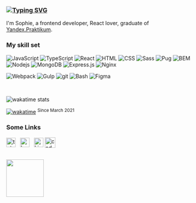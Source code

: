 <!-- <img src="https://images.squarespace-cdn.com/content/v1/5ecd97cde98b902cd53ad716/1590715429933-3KOCCMPIFNSZVEZ6ERL8/Gotcha_Hi.gif?format=1000w" align="right" style="width: 150px" /> -->

### [![Typing SVG](https://readme-typing-svg.herokuapp.com?color=%23000000&lines=%3C++Hello%2C+world!++%2F%3E)](https://git.io/typing-svg)

I'm Sophie, a frontend developer, React lover, graduate of [Yandex.Praktikum](https://praktikum.yandex.ru/web/).
<br>

### My skill set

<span>
  <img alt="JavaScript" src="https://img.shields.io/badge/-JavaScript-f5f5f5?style=for-the-badge&logo=javascript&logoColor=F7DF1E" />
  <img alt="TypeScript" src="https://img.shields.io/badge/-TypeScript-f5f5f5?style=for-the-badge&logo=typescript&logoColor=3178C6" />
  <img alt="React" src="https://img.shields.io/badge/-React-f5f5f5?style=for-the-badge&logo=react&logoColor=61DAFB" />
<!--   <img alt="React Native" src="https://img.shields.io/badge/-React Native-f5f5f5?style=for-the-badge&logo=react&logoColor=0088CC" /> -->
  <img alt="HTML" src="https://img.shields.io/badge/-HTML-f5f5f5?style=for-the-badge&logo=html5&logoColor=E34F26" />
  <img alt="CSS" src="https://img.shields.io/badge/-CSS-f5f5f5?style=for-the-badge&logo=css3&logoColor=1572B6" />
  <img alt="Sass" src="https://img.shields.io/badge/-Sass-f5f5f5?style=for-the-badge&logo=sass&logoColor=CC6699" />
  <img alt="Pug" src="https://img.shields.io/badge/-Pug-f5f5f5?style=for-the-badge&logo=pug&logoColor=A86454" />
  <img alt="BEM" src="https://img.shields.io/badge/-BEM-f5f5f5?style=for-the-badge" />
</span>
<br>
<span>
  <img alt="Nodejs" src="https://img.shields.io/badge/-Node.JS-f5f5f5?style=for-the-badge&logo=nodedotjs&logoColor=339933" />
  <img alt="MongoDB" src="https://img.shields.io/badge/-MongoDB-f5f5f5?style=for-the-badge&logo=mongodb&logoColor=47A248" />
  <img alt="Express.js" src="https://img.shields.io/badge/-Express.js-f5f5f5?style=for-the-badge&" />
  <img alt="Nginx" src="https://img.shields.io/badge/-Nginx-f5f5f5?style=for-the-badge&logo=nginx&logoColor=009639" />
</span>
<br>
<p>
  <img alt="Webpack" src="https://img.shields.io/badge/-Webpack-f5f5f5?style=for-the-badge&logo=webpack&logoColor=8DD6F9" />
  <img alt="Gulp" src="https://img.shields.io/badge/-Gulp-f5f5f5?style=for-the-badge&logo=gulp&logoColor=CF4647" />
  <img alt="git" src="https://img.shields.io/badge/-Git-f5f5f5?style=for-the-badge&logo=git&logoColor=F05032" />
  <img alt="Bash" src="https://img.shields.io/badge/-Bash-f5f5f5?style=for-the-badge&logo=gnubash&logoColor=4EAA25" />
  <img alt="Figma" src="https://img.shields.io/badge/-Figma-f5f5f5?style=for-the-badge&logo=figma&logoColor=F24E1E" />
</p>

<br>

![wakatime stats](https://github-readme-stats.vercel.app/api/wakatime?username=sahvea&layout=compact&theme=graywhite)

[![wakatime](https://wakatime.com/badge/user/b5c7ce6c-3494-4300-a39b-cb93931f8283.svg)](https://wakatime.com/@b5c7ce6c-3494-4300-a39b-cb93931f8283) <sup>Since March 2021</sup>

<!-- [![GitHub Streak](http://github-readme-streak-stats.herokuapp.com?user=sahvea&hide_border=true&date_format=M%20j%5B%2C%20Y%5D&ring=B8DA44&currStreakLabel=B8DA44)](https://git.io/streak-stats) -->


### Some Links

<a href="https://t.me/sahvea" target="blank"><img align="center" src="https://cdn-icons-png.flaticon.com/512/2111/2111646.png" alt="telegram" height="25" width="25" /></a>&nbsp;&nbsp;
<a href="https://career.habr.com/sahvea" target="blank"><img align="center" src="https://pbs.twimg.com/profile_images/1205171034938335232/Hor30ilG_400x400.jpg" alt="habr career" height="25" width="25" /></a>&nbsp;&nbsp;
<a href="https://www.kinopoisk.ru/user/2227418/go/" target="blank"><img align="center" src="https://www.apkmirror.com/wp-content/uploads/2019/11/5dd266c9b6471.png" alt="kinopoisk" height="25" width="25" /></a>
<a href="https://www.codewars.com/users/sahvea" target="blank"><img height="28" align="center" src="https://www.codewars.com/users/sahvea/badges/micro?theme=light" alt="codewars" /></a>


<br>

<img src="https://images.squarespace-cdn.com/content/v1/5ecd97cde98b902cd53ad716/1590793105196-KDH6X6V8XR28XB12SMNR/Gotcha_Work.gif?format=300w" align="center" style="width: 100px" />

